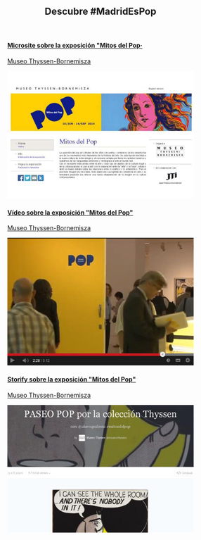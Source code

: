 <section class="dark-bg">
  <div class="container inner-sm animate">
    <header>
      <h1 class="text-center">Descubre #MadridEsPop</h1>
    </header>
    <div class="row">
      <div id="owl-gallery" class="owl-carousel owl-item-gap">
        <div class="item">
          <a href="http://www.museothyssen.org/microsites/exposiciones/2014/mitos-del-pop/index.html">
            <figure>
              <figcaption class="text-overlay">
                <div class="info">
                  <h4>Microsite sobre la exposición "Mitos del Pop·</h4>
                  <p>Museo Thyssen-Bornemisza</p>
                </div><!-- /.info -->
              </figcaption>
              <img src="assets/images/img.microsite-mitos.jpg" alt="Mitos del Pop - Museo Thyssen-Bornemisza (Madrid)" alt="Mitos del Pop - Museo Thyssen-Bornemisza (Madrid)" title="Mitos del Pop - Museo Thyssen-Bornemisza (Madrid)">
            </figure>
          </a>
        </div>
        <div class="item">
          <a href="https://www.youtube.com/watch?v=mSI6egMSAGA" alt="Vídeo divulgativo sobre exposición de Mitos del Pop" title="Vídeo divulgativo sobre exposición de "Mitos del Pop"">
            <figure>
              <figcaption class="text-overlay">
                <div class="info">
                  <h4>Vídeo sobre la exposición "Mitos del Pop"</h4>
                  <p>Museo Thyssen-Bornemisza</p>
                </div><!-- /.info -->
              </figcaption>
              <img src="assets/images/img.video-mitos.jpg">
            </figure>
          </a>
        </div>
        <div class="item">
          <a href="https://storify.com/museothyssen/paseo-pop-por-la-coleccion-thyssen-con-alarcopalom-2">
            <figure>
              <figcaption class="text-overlay">
                <div class="info">
                  <h4>Storify sobre la exposición "Mitos del Pop"</h4>
                  <p>Museo Thyssen-Bornemisza</p>
                </div><!-- /.info -->
              </figcaption>
              <img src="assets/images/img.storify-mitos.jpg" alt="PASEO POP por la colección Thyssen" title="PASEO POP por la colección Thyssen">
            </figure>
          </a>
        </div>
      </div>      
    </div>
  </div>
</section>
